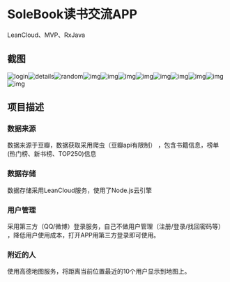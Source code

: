 # SoleBook读书交流APP

LeanCloud、MVP、RxJava

## 截图
![login](https://github.com/Blankeer/SoleBooks/blob/master/image/login.gif?raw=true)![details](https://github.com/Blankeer/SoleBooks/blob/master/image/details.gif?raw=true)![random](https://github.com/Blankeer/SoleBooks/blob/master/image/rondom.gif?raw=true)![img](https://github.com/Blankeer/SoleBooks/blob/master/image/bangdan.png?raw=true)![img](https://github.com/Blankeer/SoleBooks/blob/master/image/book_1.png?raw=true)![img](https://github.com/Blankeer/SoleBooks/blob/master/image/book_2.png?raw=true)![img](https://github.com/Blankeer/SoleBooks/blob/master/image/nav.png?raw=true)![img](https://github.com/Blankeer/SoleBooks/blob/master/image/nav_2.png?raw=true)![img](https://github.com/Blankeer/SoleBooks/blob/master/image/nearmap.png?raw=true)![img](https://github.com/Blankeer/SoleBooks/blob/master/image/random.png?raw=true)![img](https://github.com/Blankeer/SoleBooks/blob/master/image/tags.png?raw=true)![img](https://github.com/Blankeer/SoleBooks/blob/master/image/userhome.png?raw=true)

## 项目描述
### 数据来源
数据来源于豆瓣，数据获取采用爬虫（豆瓣api有限制）
，包含书籍信息，榜单(热门榜、新书榜、TOP250)信息

### 数据存储
数据存储采用LeanCloud服务，使用了Node.js云引擎

### 用户管理
采用第三方（QQ/微博）登录服务，自己不做用户管理（注册/登录/找回密码等）
，降低用户使用成本，打开APP用第三方登录即可使用。

### 附近的人
使用高德地图服务，将距离当前位置最近的10个用户显示到地图上。

